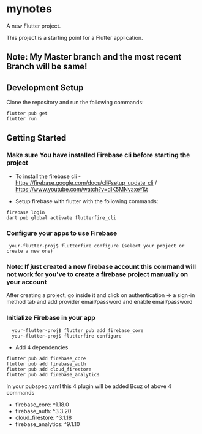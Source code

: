 # mynotes

A new Flutter project.

This project is a starting point for a Flutter application.

## Note: My Master branch and the most recent Branch will be same!

## Development Setup
Clone the repository and run the following commands:
```
flutter pub get
flutter run
```

## Getting Started

### Make sure You have installed Firebase cli before starting the project
 * To install the firebase cli -  https://firebase.google.com/docs/cli#setup_update_cli / https://www.youtube.com/watch?v=dIK5MNvaxeY&t
 
 * Setup firebase with flutter with the following commands:
 ```
 firebase login
 dart pub global activate flutterfire_cli
 ```
 ### Configure your apps to use Firebase
```
 your-flutter-proj$ flutterfire configure (select your project or create a new one)
 ```
 
  ### Note: If just created a new firebase account this command will not work for you've to create a firebase project manually on your account
  After creating a project, go inside it and click on authentication -> a sign-in method tab and add provider email/password and enable email/password
  
  ### Initialize Firebase in your app
```
  your-flutter-proj$ flutter pub add firebase_core
  your-flutter-proj$ flutterfire configure
```  
  
  * Add 4 dependencies
  ```
  flutter pub add firebase_core
  flutter pub add firebase_auth
  flutter pub add cloud_firestore
  flutter pub add firebase_analytics
  ```
  
  In your pubspec.yaml this 4 plugin will be added Bcuz of above 4 commands
  
  * firebase_core: ^1.18.0
  * firebase_auth: ^3.3.20
  * cloud_firestore: ^3.1.18
  * firebase_analytics: ^9.1.10


